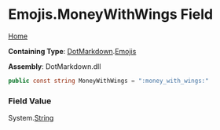# Emojis\.MoneyWithWings Field

[Home](../../../README.md)

**Containing Type**: [DotMarkdown](../../README.md)\.[Emojis](../README.md)

**Assembly**: DotMarkdown\.dll

```csharp
public const string MoneyWithWings = ":money_with_wings:"
```

### Field Value

System\.[String](https://docs.microsoft.com/en-us/dotnet/api/system.string)